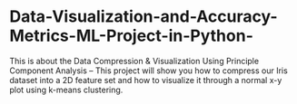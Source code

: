 # Data-Visualization-and-Accuracy-Metrics-ML-Project-in-Python-

This is about the Data Compression & Visualization Using Principle Component Analysis – This project will show you how to compress our Iris dataset into a 2D feature set and how to visualize it through a normal x-y plot using k-means clustering.
